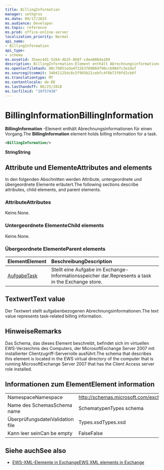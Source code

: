 ```yaml
---
title: BillingInformation
manager: sethgros
ms.date: 09/17/2015
ms.audience: Developer
ms.topic: reference
ms.prod: office-online-server
localization_priority: Normal
api_name:
- BillingInformation
api_type:
- schema
ms.assetid: 35aec4d1-5264-4b25-8b8f-cdee886da109
description: BillingInformation-Element enthält Abrechnungsinformationen für einen Vorgang.
ms.openlocfilehash: 88c79851eda4f22b3f89084f90ccb9847c3e2daf
ms.sourcegitcommit: 34041125dc8c5f993b21cebfc4f8b72f0fd2cb6f
ms.translationtype: MT
ms.contentlocale: de-DE
ms.lasthandoff: 06/25/2018
ms.locfileid: "19757438"
---
```

# <a name="billinginformation"></a><span data-ttu-id="ba25c-103">BillingInformation</span><span class="sxs-lookup"><span data-stu-id="ba25c-103">BillingInformation</span></span>

<span data-ttu-id="ba25c-104">**BillingInformation** -Element enthält Abrechnungsinformationen für einen Vorgang.</span><span class="sxs-lookup"><span data-stu-id="ba25c-104">The **BillingInformation** element holds billing information for a task.</span></span> 
  
```xml
<BillingInformation/>
```

 <span data-ttu-id="ba25c-105">**String**</span><span class="sxs-lookup"><span data-stu-id="ba25c-105">**String**</span></span>
## <a name="attributes-and-elements"></a><span data-ttu-id="ba25c-106">Attribute und Elemente</span><span class="sxs-lookup"><span data-stu-id="ba25c-106">Attributes and elements</span></span>

<span data-ttu-id="ba25c-107">In den folgenden Abschnitten werden Attribute, untergeordnete und übergeordnete Elemente erläutert.</span><span class="sxs-lookup"><span data-stu-id="ba25c-107">The following sections describe attributes, child elements, and parent elements.</span></span>
  
### <a name="attributes"></a><span data-ttu-id="ba25c-108">Attribute</span><span class="sxs-lookup"><span data-stu-id="ba25c-108">Attributes</span></span>

<span data-ttu-id="ba25c-109">Keine.</span><span class="sxs-lookup"><span data-stu-id="ba25c-109">None.</span></span>
  
### <a name="child-elements"></a><span data-ttu-id="ba25c-110">Untergeordnete Elemente</span><span class="sxs-lookup"><span data-stu-id="ba25c-110">Child elements</span></span>

<span data-ttu-id="ba25c-111">Keine.</span><span class="sxs-lookup"><span data-stu-id="ba25c-111">None.</span></span>
  
### <a name="parent-elements"></a><span data-ttu-id="ba25c-112">Übergeordnete Elemente</span><span class="sxs-lookup"><span data-stu-id="ba25c-112">Parent elements</span></span>

|<span data-ttu-id="ba25c-113">**Element**</span><span class="sxs-lookup"><span data-stu-id="ba25c-113">**Element**</span></span>|<span data-ttu-id="ba25c-114">**Beschreibung**</span><span class="sxs-lookup"><span data-stu-id="ba25c-114">**Description**</span></span>|
|:-----|:-----|
|[<span data-ttu-id="ba25c-115">Aufgabe</span><span class="sxs-lookup"><span data-stu-id="ba25c-115">Task</span></span>](task.md) <br/> |<span data-ttu-id="ba25c-116">Stellt eine Aufgabe im Exchange-Informationsspeicher dar.</span><span class="sxs-lookup"><span data-stu-id="ba25c-116">Represents a task in the Exchange store.</span></span>  <br/> |
   
## <a name="text-value"></a><span data-ttu-id="ba25c-117">Textwert</span><span class="sxs-lookup"><span data-stu-id="ba25c-117">Text value</span></span>

<span data-ttu-id="ba25c-118">Der Textwert stellt aufgabenbezogenen Abrechnungsinformationen.</span><span class="sxs-lookup"><span data-stu-id="ba25c-118">The text value represents task-related billing information.</span></span>
  
## <a name="remarks"></a><span data-ttu-id="ba25c-119">Hinweise</span><span class="sxs-lookup"><span data-stu-id="ba25c-119">Remarks</span></span>

<span data-ttu-id="ba25c-120">Das Schema, das dieses Element beschreibt, befindet sich im virtuellen EWS-Verzeichnis des Computers, der MicrosoftExchange Server 2007 mit installierter Clientzugriff-Serverrolle ausführt.</span><span class="sxs-lookup"><span data-stu-id="ba25c-120">The schema that describes this element is located in the EWS virtual directory of the computer that is running MicrosoftExchange Server 2007 that has the Client Access server role installed.</span></span>
  
## <a name="element-information"></a><span data-ttu-id="ba25c-121">Informationen zum Element</span><span class="sxs-lookup"><span data-stu-id="ba25c-121">Element information</span></span>

|||
|:-----|:-----|
|<span data-ttu-id="ba25c-122">Namespace</span><span class="sxs-lookup"><span data-stu-id="ba25c-122">Namespace</span></span>  <br/> |http://schemas.microsoft.com/exchange/services/2006/types  <br/> |
|<span data-ttu-id="ba25c-123">Name des Schemas</span><span class="sxs-lookup"><span data-stu-id="ba25c-123">Schema name</span></span>  <br/> |<span data-ttu-id="ba25c-124">Schematypen</span><span class="sxs-lookup"><span data-stu-id="ba25c-124">Types schema</span></span>  <br/> |
|<span data-ttu-id="ba25c-125">Überprüfungsdatei</span><span class="sxs-lookup"><span data-stu-id="ba25c-125">Validation file</span></span>  <br/> |<span data-ttu-id="ba25c-126">Types.xsd</span><span class="sxs-lookup"><span data-stu-id="ba25c-126">Types.xsd</span></span>  <br/> |
|<span data-ttu-id="ba25c-127">Kann leer sein</span><span class="sxs-lookup"><span data-stu-id="ba25c-127">Can be empty</span></span>  <br/> |<span data-ttu-id="ba25c-128">False</span><span class="sxs-lookup"><span data-stu-id="ba25c-128">False</span></span>  <br/> |
   
## <a name="see-also"></a><span data-ttu-id="ba25c-129">Siehe auch</span><span class="sxs-lookup"><span data-stu-id="ba25c-129">See also</span></span>



- [<span data-ttu-id="ba25c-130">EWS-XML-Elemente in Exchange</span><span class="sxs-lookup"><span data-stu-id="ba25c-130">EWS XML elements in Exchange</span></span>](ews-xml-elements-in-exchange.md)

